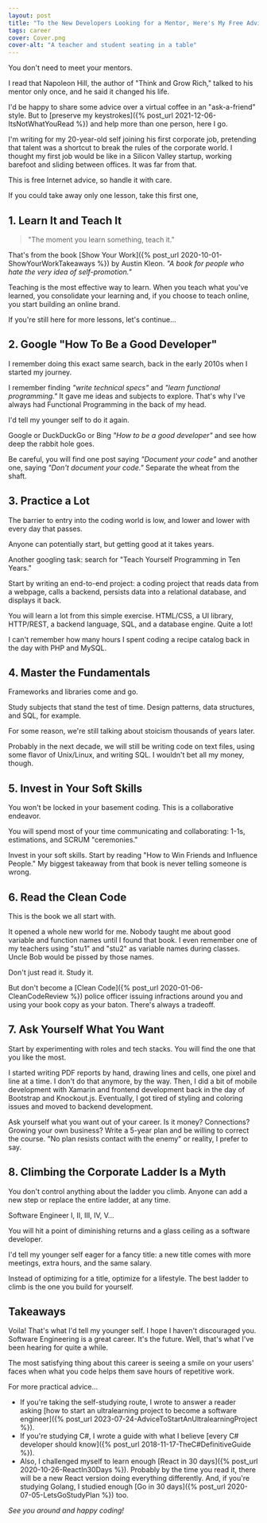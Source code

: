 ```yaml
---
layout: post
title: "To the New Developers Looking for a Mentor, Here's My Free Advice...In 8 Lessons or So"
tags: career
cover: Cover.png
cover-alt: "A teacher and student seating in a table" 
---
```


You don't need to meet your mentors.

I read that Napoleon Hill, the author of "Think and Grow Rich," talked to his mentor only once, and he said it changed his life.

I'd be happy to share some advice over a virtual coffee in an "ask-a-friend" style. But to [preserve my keystrokes]({% post_url 2021-12-06-ItsNotWhatYouRead %}) and help more than one person, here I go.

I'm writing for my 20-year-old self joining his first corporate job, pretending that talent was a shortcut to break the rules of the corporate world. I thought my first job would be like in a Silicon Valley startup, working barefoot and sliding between offices. It was far from that. 

This is free Internet advice, so handle it with care.

If you could take away only one lesson, take this first one,

## 1. Learn It and Teach It

> "The moment you learn something, teach it."

That's from the book [Show Your Work]({% post_url 2020-10-01-ShowYourWorkTakeaways %}) by Austin Kleon. _"A book for people who hate the very idea of self-promotion."_

Teaching is the most effective way to learn. When you teach what you've learned, you consolidate your learning and, if you choose to teach online, you start building an online brand.

If you're still here for more lessons, let's continue...

## 2. Google "How To Be a Good Developer"

I remember doing this exact same search, back in the early 2010s when I started my journey.

I remember finding _"write technical specs"_ and _"learn functional programming."_ It gave me ideas and subjects to explore. That's why I've always had Functional Programming in the back of my head.

I'd tell my younger self to do it again.

Google or DuckDuckGo or Bing _"How to be a good developer"_ and see how deep the rabbit hole goes.

Be careful, you will find one post saying _"Document your code"_ and another one, saying _"Don't document your code."_ Separate the wheat from the shaft.

## 3. Practice a Lot

The barrier to entry into the coding world is low, and lower and lower with every day that passes.

Anyone can potentially start, but getting good at it takes years.

Another googling task: search for "Teach Yourself Programming in Ten Years."

Start by writing an end-to-end project: a coding project that reads data from a webpage, calls a backend, persists data into a relational database, and displays it back.

You will learn a lot from this simple exercise. HTML/CSS, a UI library, HTTP/REST, a backend language, SQL, and a database engine. Quite a lot!

I can't remember how many hours I spent coding a recipe catalog back in the day with PHP and MySQL.

## 4. Master the Fundamentals

Frameworks and libraries come and go. 

Study subjects that stand the test of time. Design patterns, data structures, and SQL, for example.

For some reason, we're still talking about stoicism thousands of years later.

Probably in the next decade, we will still be writing code on text files, using some flavor of Unix/Linux, and writing SQL. I wouldn't bet all my money, though.

## 5. Invest in Your Soft Skills

You won't be locked in your basement coding. This is a collaborative endeavor.

You will spend most of your time communicating and collaborating: 1-1s, estimations, and SCRUM "ceremonies."

Invest in your soft skills. Start by reading "How to Win Friends and Influence People." My biggest takeaway from that book is never telling someone is wrong.

## 6. Read the Clean Code

This is the book we all start with.

It opened a whole new world for me. Nobody taught me about good variable and function names until I found that book. I even remember one of my teachers using "stu1" and "stu2" as variable names during classes. Uncle Bob would be pissed by those names.

Don't just read it. Study it.

But don't become a [Clean Code]({% post_url 2020-01-06-CleanCodeReview %}) police officer issuing infractions around you and using your book copy as your baton. There's always a tradeoff.

## 7. Ask Yourself What You Want

Start by experimenting with roles and tech stacks. You will find the one that you like the most.

I started writing PDF reports by hand, drawing lines and cells, one pixel and line at a time. I don't do that anymore, by the way. Then, I did a bit of mobile development with Xamarin and frontend development back in the day of Bootstrap and Knockout.js. Eventually, I got tired of styling and coloring issues and moved to backend development.

Ask yourself what you want out of your career. Is it money? Connections? Growing your own business? Write a 5-year plan and be willing to correct the course. "No plan resists contact with the enemy" or reality, I prefer to say.

## 8. Climbing the Corporate Ladder Is a Myth

You don't control anything about the ladder you climb. Anyone can add a new step or replace the entire ladder, at any time.

Software Engineer I, II, III, IV, V...

You will hit a point of diminishing returns and a glass ceiling as a software developer.

I'd tell my younger self eager for a fancy title: a new title comes with more meetings, extra hours, and the same salary.

Instead of optimizing for a title, optimize for a lifestyle. The best ladder to climb is the one you build for yourself.

## Takeaways

Voila! That's what I'd tell my younger self. I hope I haven't discouraged you. Software Engineering is a great career. It's the future. Well, that's what I've been hearing for quite a while.

The most satisfying thing about this career is seeing a smile on your users' faces when what you code helps them save hours of repetitive work.

For more practical advice...

* If you're taking the self-studying route, I wrote to answer a reader asking [how to start an ultralearning project to become a software engineer]({% post_url 2023-07-24-AdviceToStartAnUltralearningProject %}).
* If you're studying C#, I wrote a guide with what I believe [every C# developer should know]({% post_url 2018-11-17-TheC#DefinitiveGuide %}).
* Also, I challenged myself to learn enough [React in 30 days]({% post_url 2020-10-26-ReactIn30Days %}). Probably by the time you read it, there will be a new React version doing everything differently. And, if you're studying Golang, I studied enough [Go in 30 days]({% post_url 2020-07-05-LetsGoStudyPlan %}) too.

_See you around and happy coding!_
